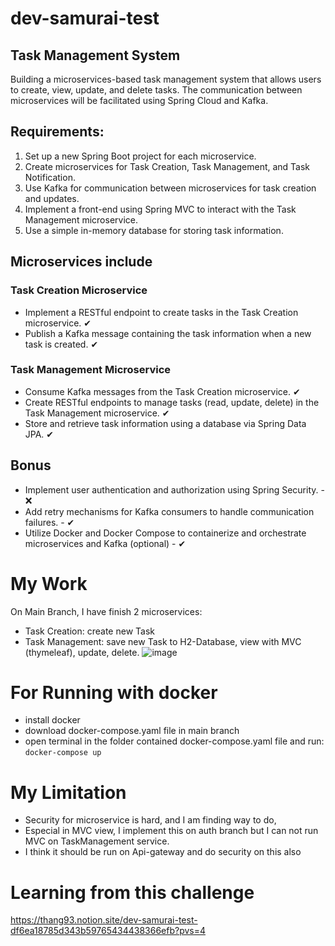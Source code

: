# dev-samurai-test
## Task Management System
Building a microservices-based task management system that allows users to create, view, update, and delete tasks. The communication
between microservices will be facilitated using Spring Cloud and Kafka.

## Requirements:
1. Set up a new Spring Boot project for each microservice.
2. Create microservices for Task Creation, Task Management, and Task Notification.
3. Use Kafka for communication between microservices for task creation and updates.
4. Implement a front-end using Spring MVC to interact with the Task Management microservice.
5. Use a simple in-memory database for storing task information.

## Microservices include
### Task Creation Microservice
- Implement a RESTful endpoint to create tasks in the Task Creation microservice. ✔
- Publish a Kafka message containing the task information when a new task is created. ✔
### Task Management Microservice
- Consume Kafka messages from the Task Creation microservice. ✔
- Create RESTful endpoints to manage tasks (read, update, delete) in the Task Management microservice. ✔
- Store and retrieve task information using a database via Spring Data JPA. ✔

## Bonus
- Implement user authentication and authorization using Spring Security. - ❌
- Add retry mechanisms for Kafka consumers to handle communication failures. - ✔
- Utilize Docker and Docker Compose to containerize and orchestrate microservices and Kafka (optional) - ✔

# My Work
On Main Branch, I have finish 2 microservices:
- Task Creation: create new Task
- Task Management: save new Task to H2-Database, view with MVC (thymeleaf), update, delete.
![image](https://github.com/thang-39/dev-samurai-test/assets/91838559/a584bb9b-31b9-4792-a122-034ab49e5e18)

# For Running with docker
- install docker
- download docker-compose.yaml file in main branch
- open terminal in the folder contained docker-compose.yaml file and run: ```docker-compose up```

# My Limitation
- Security for microservice is hard, and I am finding way to do,
- Especial in MVC view, I implement this on auth branch but I can not run MVC on TaskManagement service.
- I think it should be run on Api-gateway and do security on this also

# Learning from this challenge
https://thang93.notion.site/dev-samurai-test-df6ea18785d343b59765434438366efb?pvs=4
